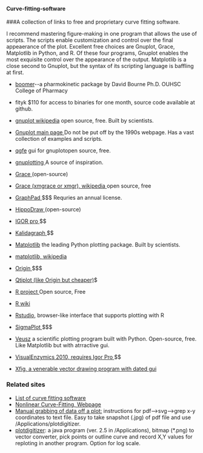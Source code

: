 #### Curve-fitting-software
###A collection of links to free and proprietary curve fitting software. 

<p>I recommend mastering figure-making in one program that allows the use of scripts. The scripts enable customization and control over the final appeaerance of the plot. Excellent free choices are Gnuplot, Grace, Matplotlib in Python, and R.
Of these four programs, Gnuplot enables the most exquisite control over the appearance of the output. Matplotlib is a close second to Gnuplot, but the syntax of its scripting language is baffling at first.</p>

- <A href="http://boomer.org"> boomer</A>--a pharmokinetic package by David Bourne  Ph.D. OUHSC College of Pharmacy 

- <A name="https://github.com/wojdyr/fityk"> fityk </A> $110 for access to binaries for one month, source code available at github.<BR>
- <A href="http://en.wikipedia.org/wiki/Gnuplot"> gnuplot wikipedia</A> open source, free. Built by scientists.
- <A href="http://gnuplot.info"> Gnuplot main page </a> Do not be put off by the 1990s webpage. Has a vast collection of examples and scripts.
- <A href="http://pdb.finkproject.org/pdb/package.php/qgfe"> qgfe</A> gui for gnuplot</A>open source, free.
- <A href="http://www.gnuplotting.org"> gnuplotting </A> A source of inspiration. 
- <A href="http://plasma-gate.weizmann.ac.il/Grace/"> Grace </A> (open-source) 
- <A href="https://en.wikipedia.org/wiki/Xmgrace"> Grace (xmgrace or xmgr), wikipedia </A> open source, free
- <A href="http://www.graphpad.com/welcome.htm"> GraphPad </A> $$$ Requries an annual license.
- <A href="http://www.slac.stanford.edu/grp/ek/hippodraw/"> HippoDraw </A> (open-source)
- <A href="http://www.wavemetrics.com/products/igorpro/dataanalysis.htm"> IGOR pro  </A>$$
- <A href="http://synergy.com/curvefitting.htm?gclid=CN2ot7701K4CFQmMtgod83p-dw"> Kalidagraph </A>$$
- <A href="https://matplotlib.org">Matplotlib</A> the leading Python plotting package. Built by scientists.
- <A href="https://en.wikipedia.org/wiki/Matplotlib">  matplotlib, wikipedia </A>
- <A href="http://www.originlab.com/index.aspx?go=Products/Origin/DataAnalysis/CurveFitting/NonlinearFitting"> Origin </A>$$$
- <A href="http://en.wikipedia.org/wiki/QtiPlot"> Qtiplot (like Origin but cheaper)</A>$
- <A href="http://www.r-project.org/"> R project </A>Open source, Free
- <A href="https://en.wikipedia.org/wiki/R_(programming_language)"> R wiki </A>
- <A href="https://rstudio.com"> Rstudio</a>, browser-like interface that supports plotting with R</a>
- <A href="http://www.sigmaplot.com/"> SigmaPlot </A>$$$ 
- <A href="http://home.gna.org/veusz">  Veusz</A> a scientific plotting program built with Python.</a> Open-source, free. Like Matplotlib but with atrractive gui.
- <A href="http://www.softzymics.com/order.asp">  VisualEnzymics 2010, requires Igor Pro </A>$$
- <A href="https://en.wikipedia.org/wiki/Xfig"> Xfig, a venerable vector drawing program with dated gui</A>
</body>

### Related sites
- <A href="http://www.fileguru.com/downloads/nonlinear_curve_fitting/freeware"> List of curve fitting software </A>
- <A href="http://statpages.org/nonlin.html"> Nonlinear Curve-Fitting, Webpage</a>
- <A href="http://josiah.berkeley.edu/Instructional/NumbersFromGraphs/">Manual grabbing of data off a plot:</A> instructions for pdf-->svg-->grep x-y coordinates to text file. Easy to take snapshot (.jpg) of pdf file and use /Applications/plotdigitizer. </A>                                                                                                    
- <A href="http://plotdigitizer.sourceforge.net/">plotdigitizer</A>: a java program (ver. 2.5 in /Applications), bitmap (*.png) to vector converter, pick points or outline curve and record X,Y values for reploting in another program. Option for log scale. 
